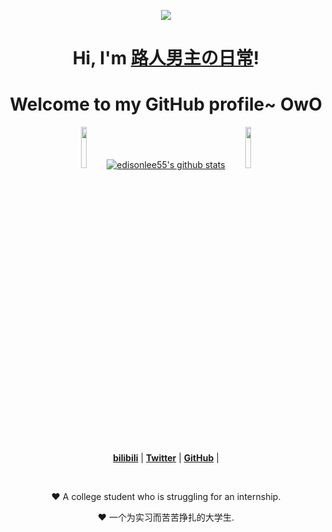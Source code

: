 <p align="center">
  <a href="https://space.bilibili.com/199354480"><img src="https://cdn.jsdelivr.net/gh/MSMK02/imgbed/img/Hoshino%20Ai.gif"></a>
</p>

<h1 align="center">Hi, I'm <a href="https://space.bilibili.com/199354480">路人男主の日常</a>!</h1>
<h1 align="center">Welcome to my GitHub profile~ OwO</h1>

<p align="center">
    <img src="https://cdn.jsdelivr.net/gh/MSMK02/imgbed/img/Ai.png" width="13%" height="auto">
    <a href="https://github.com/MSMK02"><img src="https://github-readme-stats.vercel.app/api?username=edisonlee55&hide_border=true&show_icons=true" alt="edisonlee55's github stats"></a>
    <img src="https://cdn.jsdelivr.net/gh/MSMK02/imgbed/img/Ruby.png" width="13%" height="auto">
</p>

<p align="center">
  <strong><a href="https://www.edisonlee55.com">bilibili</a></strong> |
  <strong><a href="https://twitter.com/R6X34Kwo9OaxR2C">Twitter</a></strong> |
  <strong><a href="https://github.com/MSMK02/">GitHub</a></strong> |
</p>

<p align="center">
    <img src="https://cdn.jsdelivr.net/gh/MSMK02/imgbed/img/img_about01.png" alt="">
    <img src="https://cdn.jsdelivr.net/gh/MSMK02/imgbed/img/img_about02.png" alt="">
</p>

<p align="center">❤ A college student who is struggling for an internship.</p>
<p align="center">❤ 一个为实习而苦苦挣扎的大学生.</p>
<!--
**MSMK02/MSMK02** is a ✨ _special_ ✨ repository because its `README.md` (this file) appears on your GitHub profile.

Here are some ideas to get you started:

- 🔭 I’m currently working on ...
- 🌱 I’m currently learning ...
- 👯 I’m looking to collaborate on ...
- 🤔 I’m looking for help with ...
- 💬 Ask me about ...
- 📫 How to reach me: ...
- 😄 Pronouns: ...
- ⚡ Fun fact: ...
-->
